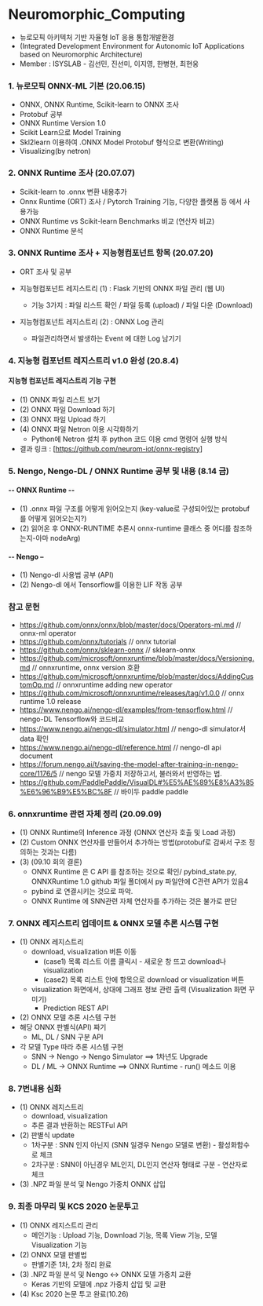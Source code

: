 # Neuromorphic_Computing
- 뉴로모픽 아키텍처 기반 자율형 IoT 응용 통합개발환경
- (Integrated Development Environment for Autonomic IoT Applications based on Neuromorphic Architecture)
- Member : ISYSLAB - 김선민, 진선미, 이지영, 한병현, 최현웅

### 1. 뉴로모픽 ONNX-ML 기본 (20.06.15)
- ONNX, ONNX Runtime, Scikit-learn to ONNX 조사
- Protobuf 공부
- ONNX Runtime Version 1.0  
- Scikit Learn으로 Model Training 
- Skl2learn 이용하여 .ONNX Model Protobuf 형식으로 변환(Writing)
- Visualizing(by netron)

### 2. ONNX Runtime 조사 (20.07.07)
- Scikit-learn to .onnx 변환 내용추가
- Onnx Runtime (ORT) 조사 / Pytorch Training 기능, 다양한 플랫폼 등 에서 사용가능
- ONNX Runtime vs Scikit-learn Benchmarks 비교 (연산자 비교)
- ONNX Runtime 분석

### 3. ONNX Runtime 조사 + 지능형컴포넌트 항목 (20.07.20)
- ORT 조사 및 공부
- 지능형컴포넌트 레지스트리 (1) : Flask 기반의 ONNX 파일 관리 (웹 UI)
  - 기능 3가지 : 파일 리스트 확인 / 파일 등록 (upload) / 파일 다운 (Download)
  
- 지능형컴포넌트 레지스트리 (2) : ONNX Log 관리
  - 파일관리하면서 발생하는 Event 에 대한 Log 남기기

### 4. 지능형 컴포넌트 레지스트리 v1.0 완성 (20.8.4)
#### 지능형 컴포넌트 레지스트리 기능 구현 
- (1) ONNX 파일 리스트 보기
- (2) ONNX 파일 Download 하기
- (3) ONNX 파일 Upload 하기
- (4) ONNX 파일 Netron 이용 시각화하기
  - Python에 Netron 설치 후 python 코드 이용 cmd 명령어 실행 방식
- 결과 링크 : [https://github.com/neurom-iot/onnx-registry]

### 5. Nengo, Nengo-DL / ONNX Runtime 공부 및 내용  (8.14 금)

#### -- ONNX Runtime --
- (1) .onnx 파일 구조를 어떻게 읽어오는지 (key-value로 구성되어있는 protobuf를 어떻게 읽어오는지?) 
- (2) 읽어온 후 ONNX-RUNTIME 추론시 onnx-runtime 클래스 중 어디를 참조하는지-아마 nodeArg)

#### -- Nengo –
- (1) Nengo-dl 사용법 공부 (API)
- (2) Nengo-dl 에서 Tensorflow를 이용한 LIF 작동 공부

### 참고 문헌
- https://github.com/onnx/onnx/blob/master/docs/Operators-ml.md // onnx-ml operator
- https://github.com/onnx/tutorials // onnx tutorial
- https://github.com/onnx/sklearn-onnx // sklearn-onnx
- https://github.com/microsoft/onnxruntime/blob/master/docs/Versioning.md // onnxruntime, onnx version 호환 
- https://github.com/microsoft/onnxruntime/blob/master/docs/AddingCustomOp.md // onnxruntime adding new operator
- https://github.com/microsoft/onnxruntime/releases/tag/v1.0.0 // onnx runtime 1.0 release
- https://www.nengo.ai/nengo-dl/examples/from-tensorflow.html // nengo-DL Tensorflow와 코드비교
- https://www.nengo.ai/nengo-dl/simulator.html // nengo-dl simulator서 data 확인
- https://www.nengo.ai/nengo-dl/reference.html // nengo-dl api document
- https://forum.nengo.ai/t/saving-the-model-after-training-in-nengo-core/1176/5 // nengo 모델 가중치 저장하고서, 불러와서 반영하는 법.
- https://github.com/PaddlePaddle/VisualDL#%E5%AE%89%E8%A3%85%E6%96%B9%E5%BC%8F //  바이두 paddle paddle

### 6. onnxruntime 관련 자체 정리 (20.09.09)
- (1) ONNX Runtime의 Inference 과정 (ONNX 연산자 호출 및 Load 과정)
- (2) Custom ONNX 연산자를 만들어서 추가하는 방법(protobuf로 감싸서 구조 정의하는 것과는 다름)
- (3) (09.10 회의 결론)
   - ONNX Runtime 은 C API 를 참조하는 것으로 확인/ pybind_state.py, ONNXRuntime 1.0 github 파일 폴더에서 py 파일안에 C관련 API가 있음4
   - pybind 로 연결시키는 것으로 파악.
   - ONNX Runtime 에 SNN관련 자체 연산자를 추가하는 것은 불가로 판단

### 7. ONNX 레지스트리 업데이트 & ONNX 모델 추론 시스템 구현
- (1) ONNX 레지스트리
  - download, visualization 버튼 이동
    - (case1) 목록 리스트 이름 클릭시 - 새로운 창 뜨고 download나 visualization
    - (case2) 목록 리스트 안에 항목으로 download or visualization 버튼
  - visualization 화면에서, 상대에 그래프 정보 관련 출력 (Visualization 화면 꾸미기)
    - Prediction REST API
 - (2) ONNX 모델 추론 시스템 구현
  - 해당 ONNX 판별식(API) 짜기
    - ML, DL / SNN 구분 API
  - 각 모델 Type 따라 추론 시스템 구현
    - SNN -> Nengo -> Nengo Simulator ==> 1차년도 Upgrade
    - DL / ML -> ONNX Runtime ==> ONNX Runtime - run() 메소드 이용

### 8. 7번내용 심화
- (1) ONNX 레지스트리
    - download, visualization
    - 추론 결과 반환하는 RESTFul API
- (2) 판별식 update
    - 1차구분 : SNN 인지 아닌지 (SNN 일경우 Nengo 모델로 변환) - 활성화함수로 체크
    - 2차구분 : SNN이 아닌경우 ML인지, DL인지 연산자 형태로 구분 - 연산자로 체크
- (3) .NPZ 파일 분석 및 Nengo 가중치 ONNX 삽입

### 9. 최종 마무리 및 KCS 2020 논문투고
- (1) ONNX 레지스트리 관리
  - 메인기능 : Upload 기능, Download 기능, 목록 View 기능, 모델 Visualization 기능
- (2) ONNX 모델 판별법
  - 판별기준 1차, 2차 정리 완료
- (3) .NPZ 파일 분석 및 Nengo <-> ONNX 모델 가중치 교환
  - Keras 기반의 모델에 .npz 가중치 삽입 및 교환
- (4) Ksc 2020 논문 투고 완료(10.26)
